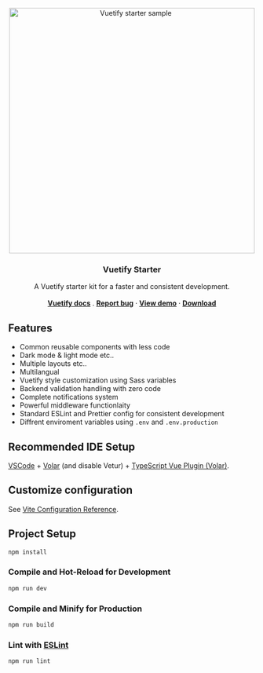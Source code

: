 <p align="center">
  <a href="https://vuetifyjs.com">
    <img src=".github/cover.png" alt="Vuetify starter sample" width="500" />
  </a>
</p>

<h3 align="center">Vuetify Starter</h3>

<p align="center">
  A Vuetify starter kit for a faster and consistent development.
  <br>
  <br>
  <a href="https://vuetifyjs.com"><strong>Vuetify docs</strong></a>
  .
  <a href="https://github.com/themustafaomar/vuetify-starter/issues/new"><strong>Report bug</strong></a>
  ·
  <a href="https://jvm-docs.vercel.app"><strong>View demo</strong></a>
  ·
  <a href="https://github.com/themustafaomar/vuetify-starter/archive/main.zip"><strong>Download</strong></a>
</p>

## Features

- Common reusable components with less code
- Dark mode & light mode etc..
- Multiple layouts etc..
- Multilangual
- Vuetify style customization using Sass variables
- Backend validation handling with zero code
- Complete notifications system
- Powerful middleware functionlaity
- Standard ESLint and Prettier config for consistent development
- Diffrent enviroment variables using `.env` and `.env.production`

## Recommended IDE Setup

[VSCode](https://code.visualstudio.com/) + [Volar](https://marketplace.visualstudio.com/items?itemName=Vue.volar) (and disable Vetur) + [TypeScript Vue Plugin (Volar)](https://marketplace.visualstudio.com/items?itemName=Vue.vscode-typescript-vue-plugin).

## Customize configuration

See [Vite Configuration Reference](https://vitejs.dev/config/).

## Project Setup

```sh
npm install
```

### Compile and Hot-Reload for Development

```sh
npm run dev
```

### Compile and Minify for Production

```sh
npm run build
```

### Lint with [ESLint](https://eslint.org/)

```sh
npm run lint
```
